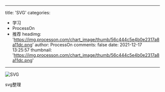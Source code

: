 
---
title: 'SVG'
categories: 
 - 学习
 - ProcessOn
 - 推荐
headimg: 'https://img.processon.com/chart_image/thumb/56c444c5e4b0e2317a8a11dc.png'
author: ProcessOn
comments: false
date: 2021-12-17 13:25:57
thumbnail: 'https://img.processon.com/chart_image/thumb/56c444c5e4b0e2317a8a11dc.png'
---

<div>   
<img class="thumb" alt="SVG" src="https://img.processon.com/chart_image/thumb/56c444c5e4b0e2317a8a11dc.png" referrerpolicy="no-referrer">
<p>svg整理</p>  
</div>
            